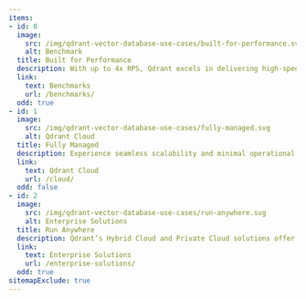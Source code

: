 ```yaml
---
items:
- id: 0
  image:
    src: /img/qdrant-vector-database-use-cases/built-for-performance.svg
    alt: Benchmark
  title: Built for Performance
  description: With up to 4x RPS, Qdrant excels in delivering high-speed, efficient data processing, setting new benchmarks in vector database performance.
  link:
    text: Benchmarks
    url: /benchmarks/
  odd: true
- id: 1
  image:
    src: /img/qdrant-vector-database-use-cases/fully-managed.svg
    alt: Qdrant Cloud
  title: Fully Managed
  description: Experience seamless scalability and minimal operational overhead with Qdrant Cloud, designed for ease-of-use and reliability.
  link:
    text: Qdrant Cloud
    url: /cloud/
  odd: false
- id: 2
  image:
    src: /img/qdrant-vector-database-use-cases/run-anywhere.svg
    alt: Enterprise Solutions
  title: Run Anywhere
  description: Qdrant’s Hybrid Cloud and Private Cloud solutions offer flexible deployment options for top-tier data protection.
  link:
    text: Enterprise Solutions
    url: /enterprise-solutions/
  odd: true
sitemapExclude: true
---
```

